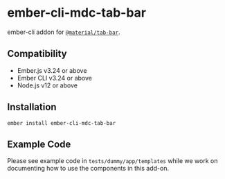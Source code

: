 ember-cli-mdc-tab-bar
======================

ember-cli addon for [`@material/tab-bar`](https://github.com/material-components/material-components-web/tree/master/packages/mdc-tab-bar).


Compatibility
------------------------------------------------------------------------------

* Ember.js v3.24 or above
* Ember CLI v3.24 or above
* Node.js v12 or above


Installation
------------

    ember install ember-cli-mdc-tab-bar
    
Example Code
---------------

Please see example code in `tests/dummy/app/templates` while we work on documenting how to 
use the components in this add-on.
